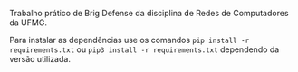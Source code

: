 Trabalho prático de Brig Defense da disciplina de Redes de Computadores da UFMG.

Para instalar as dependências use os comandos `pip install -r requirements.txt` ou `pip3 install -r requirements.txt` dependendo da versão utilizada.